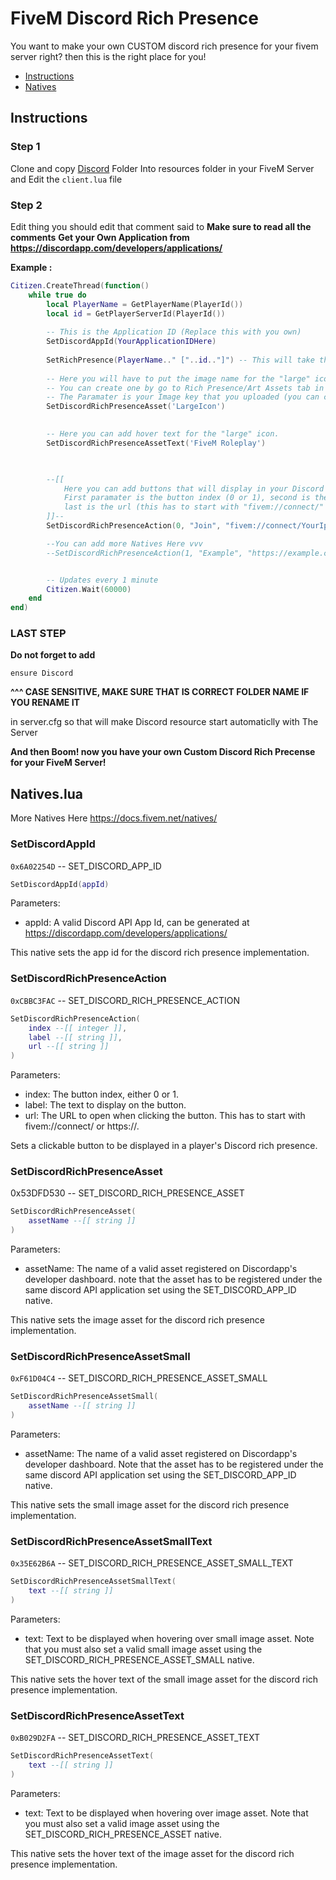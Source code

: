 # FiveM Discord Rich Presence

You want to make your own CUSTOM discord rich presence for your fivem server right?
then this is the right place for you!


- [Instructions](#Instructions)
- [Natives](#Natives.lua)

## Instructions
### Step 1
Clone and copy [Discord](/tree/main/discord) Folder Into resources folder in your FiveM Server and Edit the `client.lua` file


### Step 2
Edit thing you should edit that comment said to
**Make sure to read all the comments**
**Get your Own Application from https://discordapp.com/developers/applications/**

**Example :**

```lua
Citizen.CreateThread(function()
	while true do
        local PlayerName = GetPlayerName(PlayerId())
        local id = GetPlayerServerId(PlayerId())
		
        -- This is the Application ID (Replace this with you own)
		SetDiscordAppId(YourApplicationIDHere)
		
        SetRichPresence(PlayerName.." ["..id.."]") -- This will take the player name and the Id
		
        -- Here you will have to put the image name for the "large" icon.
		-- You can create one by go to Rich Presence/Art Assets tab in your application and  click Add Image(s)
		-- The Paramater is your Image key that you uploaded (you can change it too once you upload)
		SetDiscordRichPresenceAsset('LargeIcon')
        

        -- Here you can add hover text for the "large" icon.
        SetDiscordRichPresenceAssetText('FiveM Roleplay')
       


        --[[ 
            Here you can add buttons that will display in your Discord Status,
            First paramater is the button index (0 or 1), second is the title and 
            last is the url (this has to start with "fivem://connect/" or "https://") 
        ]]--
        SetDiscordRichPresenceAction(0, "Join", "fivem://connect/YourIpHere")

		--You can add more Natives Here vvv
		--SetDiscordRichPresenceAction(1, "Example", "https://example.com")


        -- Updates every 1 minute
		Citizen.Wait(60000)
	end
end)
```

### LAST STEP
**Do not forget to add**

`ensure Discord` 

**^^^ CASE SENSITIVE, MAKE SURE THAT IS CORRECT FOLDER NAME IF YOU RENAME IT**

in server.cfg so that will make Discord resource start automaticlly with The Server

**And then Boom! now you have your own Custom Discord Rich Precense for your FiveM Server!**


## Natives.lua
More Natives Here https://docs.fivem.net/natives/
### SetDiscordAppId
`0x6A02254D`
-- SET_DISCORD_APP_ID
```lua
SetDiscordAppId(appId)
```

Parameters:
- appId: A valid Discord API App Id, can be generated at https://discordapp.com/developers/applications/

This native sets the app id for the discord rich presence implementation.

### SetDiscordRichPresenceAction
`0xCBBC3FAC`
-- SET_DISCORD_RICH_PRESENCE_ACTION
```lua
SetDiscordRichPresenceAction(
	index --[[ integer ]], 
	label --[[ string ]], 
	url --[[ string ]]
)
```

Parameters:
- index: The button index, either 0 or 1.
- label: The text to display on the button.
- url: The URL to open when clicking the button. This has to start with fivem://connect/ or https://.

Sets a clickable button to be displayed in a player's Discord rich presence.

### SetDiscordRichPresenceAsset
0x53DFD530
-- SET_DISCORD_RICH_PRESENCE_ASSET
```lua
SetDiscordRichPresenceAsset(
	assetName --[[ string ]]
)
```

Parameters:
- assetName: The name of a valid asset registered on Discordapp's developer dashboard. 	note that the asset has to be registered under the same discord API application set using 	the SET_DISCORD_APP_ID native.

This native sets the image asset for the discord rich presence implementation.

### SetDiscordRichPresenceAssetSmall
`0xF61D04C4`
-- SET_DISCORD_RICH_PRESENCE_ASSET_SMALL
```lua
SetDiscordRichPresenceAssetSmall(
	assetName --[[ string ]]
)
```

Parameters:
- assetName: The name of a valid asset registered on Discordapp's developer dashboard. Note that the asset has to be registered under the same discord API application set using the SET_DISCORD_APP_ID native.

This native sets the small image asset for the discord rich presence implementation.

### SetDiscordRichPresenceAssetSmallText
`0x35E62B6A`
-- SET_DISCORD_RICH_PRESENCE_ASSET_SMALL_TEXT
```lua
SetDiscordRichPresenceAssetSmallText(
	text --[[ string ]]
)
```

Parameters:
- text: Text to be displayed when hovering over small image asset. Note that you must also set a valid small image asset using the SET_DISCORD_RICH_PRESENCE_ASSET_SMALL native.

This native sets the hover text of the small image asset for the discord rich presence implementation.

### SetDiscordRichPresenceAssetText
`0xB029D2FA`
-- SET_DISCORD_RICH_PRESENCE_ASSET_TEXT
```lua
SetDiscordRichPresenceAssetText(
	text --[[ string ]]
)
```

Parameters:
- text: Text to be displayed when hovering over image asset. Note that you must also set a valid image asset using the SET_DISCORD_RICH_PRESENCE_ASSET native.

This native sets the hover text of the image asset for the discord rich presence implementation.
